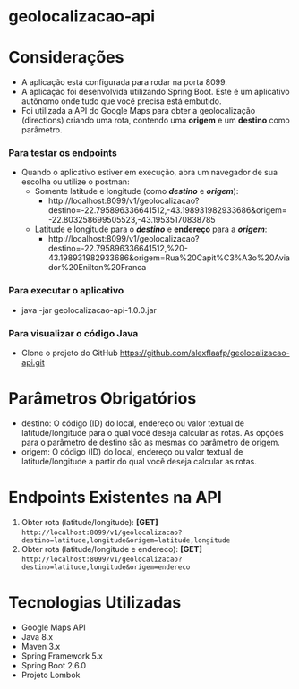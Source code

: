 # geolocalizacao-api

# Considerações
   - A aplicação está configurada para rodar na porta 8099.
   - A aplicação foi desenvolvida utilizando Spring Boot. Este é um aplicativo autônomo onde tudo que você precisa está embutido.
   - Foi utilizada a API do Google Maps para obter a geolocalização (directions) criando uma rota, contendo uma **origem** e um **destino** como parâmetro.

### Para testar os endpoints
  - Quando o aplicativo estiver em execução, abra um navegador de sua escolha ou utilize o postman:
    - Somente latitude e longitude (como ***destino*** e ***origem***):
      - http://localhost:8099/v1/geolocalizacao?destino=-22.795896336641512,-43.198931982933686&origem=-22.803258699505523,-43.19535170838785
    - Latitude e longitude para o ***destino*** e **endereço** para a ***origem***:  
      - http://localhost:8099/v1/geolocalizacao?destino=-22.795896336641512,%20-43.198931982933686&origem=Rua%20Capit%C3%A3o%20Aviador%20Enilton%20Franca

### Para executar o aplicativo
   - java -jar geolocalizacao-api-1.0.0.jar

### Para visualizar o código Java
   - Clone o projeto do GitHub https://github.com/alexflaafp/geolocalizacao-api.git

# Parâmetros Obrigatórios
   - destino: O código (ID) do local, endereço ou valor textual de latitude/longitude para o qual você deseja calcular as rotas. As opções para o parâmetro de destino são as mesmas do parâmetro de origem.
   - origem: O código (ID) do local, endereço ou valor textual de latitude/longitude a partir do qual você deseja calcular as rotas.

# Endpoints Existentes na API
  1. Obter rota (latitude/longitude): **[GET]** `http://localhost:8099/v1/geolocalizacao?destino=latitude,longitude&origem=latitude,longitude`
  2. Obter rota (latitude/longitude e endereco): **[GET]** `http://localhost:8099/v1/geolocalizacao?destino=latitude,longitude&origem=endereco`

# Tecnologias Utilizadas
  - Google Maps API
  - Java 8.x
  - Maven 3.x
  - Spring Framework 5.x
  - Spring Boot 2.6.0
  - Projeto Lombok
